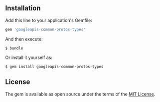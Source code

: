 ## Installation

Add this line to your application's Gemfile:

```ruby
gem 'googleapis-common-protos-types'
```

And then execute:

    $ bundle

Or install it yourself as:

    $ gem install googleapis-common-protos-types

## License

The gem is available as open source under the terms of the [MIT License](https://opensource.org/licenses/MIT).
